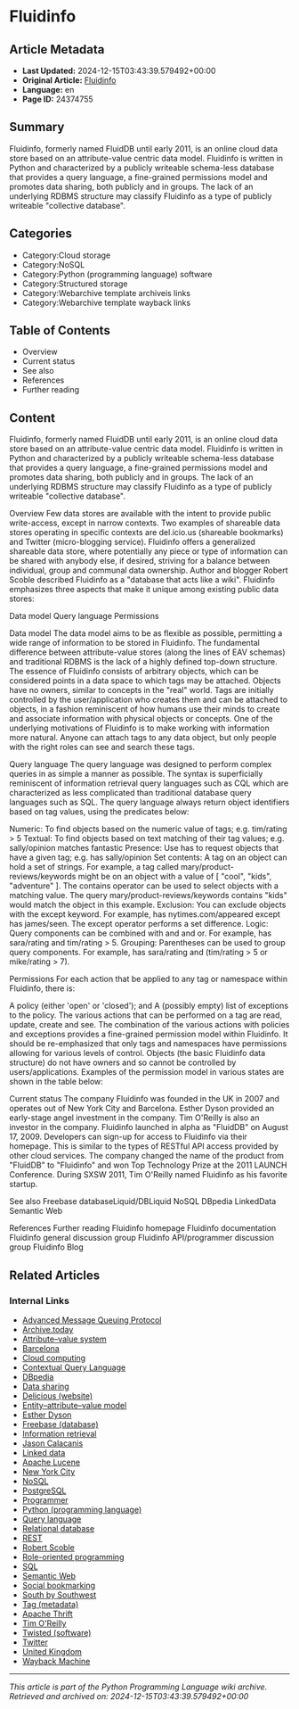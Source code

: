 # Fluidinfo

## Article Metadata

- **Last Updated:** 2024-12-15T03:43:39.579492+00:00
- **Original Article:** [Fluidinfo](https://en.wikipedia.org/wiki/Fluidinfo)
- **Language:** en
- **Page ID:** 24374755

## Summary

Fluidinfo, formerly named FluidDB until early 2011, is an online cloud data store based on an attribute-value centric data model. Fluidinfo is written in Python and characterized by a publicly writeable schema-less database that provides a  query language, a fine-grained permissions model and promotes data sharing, both publicly and in groups. The lack of an underlying RDBMS structure may classify Fluidinfo as a type of publicly writeable "collective database".

## Categories

- Category:Cloud storage
- Category:NoSQL
- Category:Python (programming language) software
- Category:Structured storage
- Category:Webarchive template archiveis links
- Category:Webarchive template wayback links

## Table of Contents

- Overview
- Current status
- See also
- References
- Further reading

## Content

Fluidinfo, formerly named FluidDB until early 2011, is an online cloud data store based on an attribute-value centric data model. Fluidinfo is written in Python and characterized by a publicly writeable schema-less database that provides a  query language, a fine-grained permissions model and promotes data sharing, both publicly and in groups. The lack of an underlying RDBMS structure may classify Fluidinfo as a type of publicly writeable "collective database".

Overview
Few data stores are available with the intent to provide public write-access, except in narrow contexts. Two examples of shareable data stores operating in specific contexts are del.icio.us (shareable bookmarks) and Twitter (micro-blogging service). Fluidinfo offers a generalized shareable data store, where potentially any piece or type of information can be shared with anybody else, if desired, striving for a balance between individual, group and communal data ownership. Author and blogger Robert Scoble described Fluidinfo as a "database that acts like a wiki".
Fluidinfo emphasizes three aspects that make it unique among existing public data stores:

Data model
Query language
Permissions

Data model
The data model aims to be as flexible as possible, permitting a wide range of information to be stored in Fluidinfo. The fundamental difference between attribute-value stores (along the lines of EAV schemas) and traditional RDBMS is the lack of a highly defined top-down structure. The essence of Fluidinfo consists of arbitrary objects, which can be considered points in a data space to which tags may be attached. Objects have no owners, similar to concepts in the "real" world. Tags are initially controlled by the user/application who creates them and can be attached to objects, in a fashion reminiscent of how humans use their minds to create and associate information with physical objects or
concepts. One of the underlying motivations of Fluidinfo is to make working with information more natural. Anyone can attach tags to any data object, but only people with the right roles can see and search these tags.

Query language
The query language was designed to perform complex queries in as simple a manner as possible. The syntax is superficially reminiscent of information retrieval query languages such as CQL which are characterized as less complicated than traditional database query languages such as SQL. The query language always return object identifiers based on tag values, using the predicates below:

Numeric: To find objects based on the numeric value of tags; e.g. tim/rating > 5
Textual: To find objects based on text matching of their tag values; e.g. sally/opinion matches fantastic
Presence: Use has to request objects that have a given tag; e.g. has sally/opinion
Set contents: A tag on an object can hold a set of strings. For example, a tag called mary/product-reviews/keywords might be on an object with a value of [ "cool", "kids", "adventure" ]. The contains operator can be used to select objects with a matching value. The query mary/product-reviews/keywords contains "kids" would match the object in this example.
Exclusion: You can exclude objects with the except keyword. For example, has nytimes.com/appeared except has james/seen. The except operator performs a set difference.
Logic: Query components can be combined with and and or. For example, has sara/rating and tim/rating > 5.
Grouping: Parentheses can be used to group query components. For example, has sara/rating and (tim/rating > 5 or mike/rating > 7).

Permissions
For each action that be applied to any tag or namespace within Fluidinfo, there is:

A policy (either 'open' or 'closed'); and
A (possibly empty) list of exceptions to the policy.
The various actions that can be performed on a tag are read, update, create and see. The combination of the various actions with policies and exceptions provides a fine-grained permission model within Fluidinfo. It should be re-emphasized that only tags and namespaces have permissions allowing for various levels of control. Objects (the basic Fluidinfo data structure) do not have owners and so cannot be controlled by users/applications.
Examples of the permission model in various states are shown in the table below:

Current status
The company Fluidinfo was founded in the UK in 2007 and operates out of New York City and Barcelona. Esther Dyson provided an early-stage angel investment in the company. Tim O'Reilly is also an investor in the company.
Fluidinfo launched in alpha as "FluidDB" on August 17, 2009. Developers can sign-up for access to Fluidinfo via their homepage. This is similar to the types of RESTful API access provided by other cloud services. The company changed the name of the product from "FluidDB" to "Fluidinfo" and won Top Technology Prize at the 2011 LAUNCH Conference. During SXSW 2011, Tim O'Reilly named Fluidinfo as his favorite startup.

See also
Freebase
databaseLiquid/DBLiquid
NoSQL
DBpedia
LinkedData
Semantic Web

References
Further reading
Fluidinfo homepage
Fluidinfo documentation
Fluidinfo general discussion group
Fluidinfo API/programmer discussion group
Fluidinfo Blog

## Related Articles

### Internal Links

- [Advanced Message Queuing Protocol](https://en.wikipedia.org/wiki/Advanced_Message_Queuing_Protocol)
- [Archive.today](https://en.wikipedia.org/wiki/Archive.today)
- [Attribute–value system](https://en.wikipedia.org/wiki/Attribute%E2%80%93value_system)
- [Barcelona](https://en.wikipedia.org/wiki/Barcelona)
- [Cloud computing](https://en.wikipedia.org/wiki/Cloud_computing)
- [Contextual Query Language](https://en.wikipedia.org/wiki/Contextual_Query_Language)
- [DBpedia](https://en.wikipedia.org/wiki/DBpedia)
- [Data sharing](https://en.wikipedia.org/wiki/Data_sharing)
- [Delicious (website)](https://en.wikipedia.org/wiki/Delicious_(website))
- [Entity–attribute–value model](https://en.wikipedia.org/wiki/Entity%E2%80%93attribute%E2%80%93value_model)
- [Esther Dyson](https://en.wikipedia.org/wiki/Esther_Dyson)
- [Freebase (database)](https://en.wikipedia.org/wiki/Freebase_(database))
- [Information retrieval](https://en.wikipedia.org/wiki/Information_retrieval)
- [Jason Calacanis](https://en.wikipedia.org/wiki/Jason_Calacanis)
- [Linked data](https://en.wikipedia.org/wiki/Linked_data)
- [Apache Lucene](https://en.wikipedia.org/wiki/Apache_Lucene)
- [New York City](https://en.wikipedia.org/wiki/New_York_City)
- [NoSQL](https://en.wikipedia.org/wiki/NoSQL)
- [PostgreSQL](https://en.wikipedia.org/wiki/PostgreSQL)
- [Programmer](https://en.wikipedia.org/wiki/Programmer)
- [Python (programming language)](https://en.wikipedia.org/wiki/Python_(programming_language))
- [Query language](https://en.wikipedia.org/wiki/Query_language)
- [Relational database](https://en.wikipedia.org/wiki/Relational_database)
- [REST](https://en.wikipedia.org/wiki/REST)
- [Robert Scoble](https://en.wikipedia.org/wiki/Robert_Scoble)
- [Role-oriented programming](https://en.wikipedia.org/wiki/Role-oriented_programming)
- [SQL](https://en.wikipedia.org/wiki/SQL)
- [Semantic Web](https://en.wikipedia.org/wiki/Semantic_Web)
- [Social bookmarking](https://en.wikipedia.org/wiki/Social_bookmarking)
- [South by Southwest](https://en.wikipedia.org/wiki/South_by_Southwest)
- [Tag (metadata)](https://en.wikipedia.org/wiki/Tag_(metadata))
- [Apache Thrift](https://en.wikipedia.org/wiki/Apache_Thrift)
- [Tim O'Reilly](https://en.wikipedia.org/wiki/Tim_O%27Reilly)
- [Twisted (software)](https://en.wikipedia.org/wiki/Twisted_(software))
- [Twitter](https://en.wikipedia.org/wiki/Twitter)
- [United Kingdom](https://en.wikipedia.org/wiki/United_Kingdom)
- [Wayback Machine](https://en.wikipedia.org/wiki/Wayback_Machine)

---
_This article is part of the Python Programming Language wiki archive._
_Retrieved and archived on: 2024-12-15T03:43:39.579492+00:00_